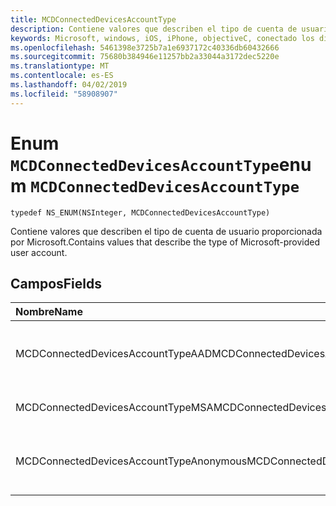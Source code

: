 ```yaml
---
title: MCDConnectedDevicesAccountType
description: Contiene valores que describen el tipo de cuenta de usuario proporcionada por Microsoft.
keywords: Microsoft, windows, iOS, iPhone, objectiveC, conectado los dispositivos, proyecto Roma
ms.openlocfilehash: 5461398e3725b7a1e6937172c40336db60432666
ms.sourcegitcommit: 75680b384946e11257bb2a33044a3172dec5220e
ms.translationtype: MT
ms.contentlocale: es-ES
ms.lasthandoff: 04/02/2019
ms.locfileid: "58908907"
---
```

# <a name="enum-mcdconnecteddevicesaccounttype"></a><span data-ttu-id="a6c5e-104">Enum `MCDConnectedDevicesAccountType`</span><span class="sxs-lookup"><span data-stu-id="a6c5e-104">enum `MCDConnectedDevicesAccountType`</span></span>

```
typedef NS_ENUM(NSInteger, MCDConnectedDevicesAccountType)
```  

<span data-ttu-id="a6c5e-105">Contiene valores que describen el tipo de cuenta de usuario proporcionada por Microsoft.</span><span class="sxs-lookup"><span data-stu-id="a6c5e-105">Contains values that describe the type of Microsoft-provided user account.</span></span>

## <a name="fields"></a><span data-ttu-id="a6c5e-106">Campos</span><span class="sxs-lookup"><span data-stu-id="a6c5e-106">Fields</span></span>

| <span data-ttu-id="a6c5e-107">Nombre</span><span class="sxs-lookup"><span data-stu-id="a6c5e-107">Name</span></span>                              | <span data-ttu-id="a6c5e-108">Valor</span><span class="sxs-lookup"><span data-stu-id="a6c5e-108">Value</span></span> | <span data-ttu-id="a6c5e-109">Descripción</span><span class="sxs-lookup"><span data-stu-id="a6c5e-109">Description</span></span>                    |
|:----------------------------------|:------|:-------------------------------|
| <span data-ttu-id="a6c5e-110">MCDConnectedDevicesAccountTypeAAD</span><span class="sxs-lookup"><span data-stu-id="a6c5e-110">MCDConnectedDevicesAccountTypeAAD</span></span>       | <span data-ttu-id="a6c5e-111">0</span><span class="sxs-lookup"><span data-stu-id="a6c5e-111">0</span></span>     | <span data-ttu-id="a6c5e-112">Azure Active Directory al área de trabajo cuenta</span><span class="sxs-lookup"><span data-stu-id="a6c5e-112">Azure Active Directory workplace Account</span></span>  |
| <span data-ttu-id="a6c5e-113">MCDConnectedDevicesAccountTypeMSA</span><span class="sxs-lookup"><span data-stu-id="a6c5e-113">MCDConnectedDevicesAccountTypeMSA</span></span>       | <span data-ttu-id="a6c5e-114">1</span><span class="sxs-lookup"><span data-stu-id="a6c5e-114">1</span></span>     | <span data-ttu-id="a6c5e-115">Cuenta Microsoft Personal</span><span class="sxs-lookup"><span data-stu-id="a6c5e-115">Microsoft Personal Account</span></span> |
| <span data-ttu-id="a6c5e-116">MCDConnectedDevicesAccountTypeAnonymous</span><span class="sxs-lookup"><span data-stu-id="a6c5e-116">MCDConnectedDevicesAccountTypeAnonymous</span></span> | <span data-ttu-id="a6c5e-117">2</span><span class="sxs-lookup"><span data-stu-id="a6c5e-117">2</span></span>     | <span data-ttu-id="a6c5e-118">Cuenta anónima de (local, no autenticado)</span><span class="sxs-lookup"><span data-stu-id="a6c5e-118">Anonymous (local, non-authenticated) Account</span></span> |